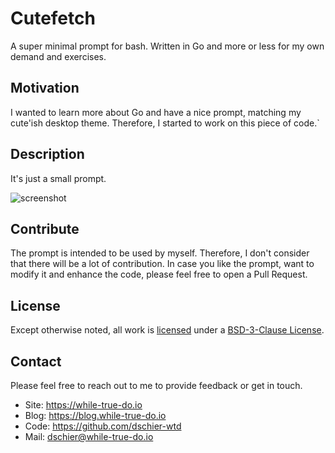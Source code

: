 # Cutefetch

A super minimal prompt for bash. Written in Go and more or less for my own
demand and exercises.

## Motivation

I wanted to learn more about Go and have a nice prompt, matching my cute'ish
desktop theme. Therefore, I started to work on this piece of code.`

## Description

It's just a small prompt.

![screenshot](./docs/assets/cutefetch-screenshot.png)

## Contribute

The prompt is intended to be used by myself. Therefore, I don't consider that
there will be a lot of contribution. In case you like the prompt, want to
modify it and enhance the code, please feel free to open a Pull Request.

## License

Except otherwise noted, all work is [licensed](LICENSE) under a
[BSD-3-Clause License](https://opensource.org/licenses/BSD-3-Clause).

## Contact

Please feel free to reach out to me to provide feedback or get in touch.

- Site: <https://while-true-do.io>
- Blog: <https://blog.while-true-do.io>
- Code: <https://github.com/dschier-wtd>
- Mail: [dschier@while-true-do.io](mailto:dschier@while-true-do.io)
